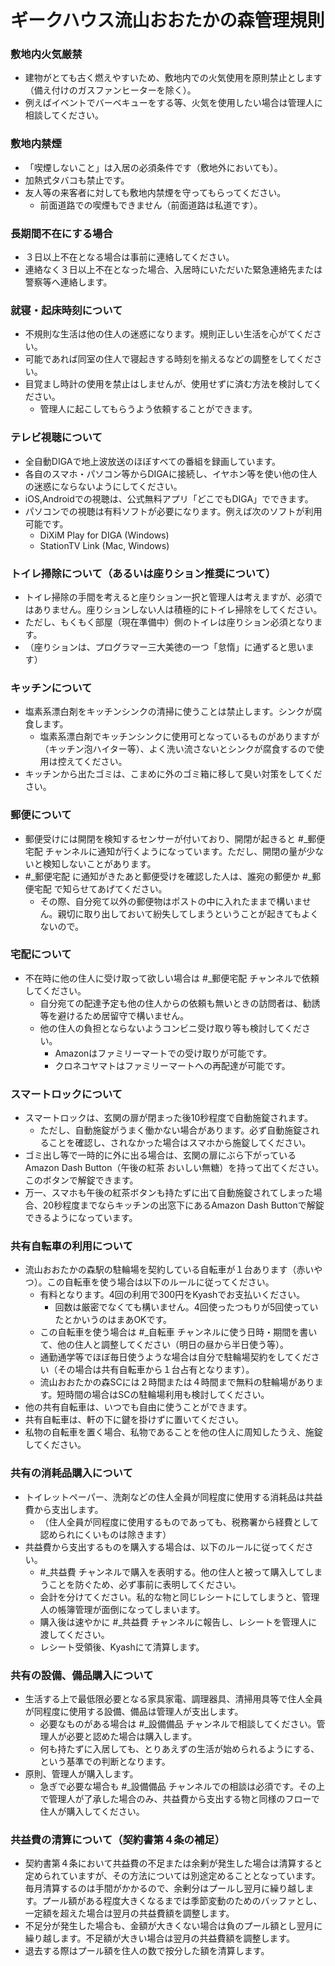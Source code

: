 # ギークハウス流山おおたかの森管理規則

### 敷地内火気厳禁
* 建物がとても古く燃えやすいため、敷地内での火気使用を原則禁止とします（備え付けのガスファンヒーターを除く）。
* 例えばイベントでバーベキューをする等、火気を使用したい場合は管理人に相談してください。

### 敷地内禁煙
* 「喫煙しないこと」は入居の必須条件です（敷地外においても）。
* 加熱式タバコも禁止です。
* 友人等の来客者に対しても敷地内禁煙を守ってもらってください。
  * 前面道路での喫煙もできません（前面道路は私道です）。

### 長期間不在にする場合
* ３日以上不在となる場合は事前に連絡してください。
* 連絡なく３日以上不在となった場合、入居時にいただいた緊急連絡先または警察等へ連絡します。

### 就寝・起床時刻について
* 不規則な生活は他の住人の迷惑になります。規則正しい生活を心がてください。
* 可能であれば同室の住人で寝起きする時刻を揃えるなどの調整をしてください。
* 目覚まし時計の使用を禁止はしませんが、使用せずに済む方法を検討してください。
  * 管理人に起こしてもらうよう依頼することができます。

### テレビ視聴について
* 全自動DIGAで地上波放送のほぼすべての番組を録画しています。
* 各自のスマホ・パソコン等からDIGAに接続し、イヤホン等を使い他の住人の迷惑にならないようにしてください。
* iOS,Androidでの視聴は、公式無料アプリ「どこでもDIGA」でできます。
* パソコンでの視聴は有料ソフトが必要になります。例えば次のソフトが利用可能です。
  * DiXiM Play for DIGA (Windows)
  * StationTV Link (Mac, Windows)

### トイレ掃除について（あるいは座りション推奨について）
* トイレ掃除の手間を考えると座りション一択と管理人は考えますが、必須ではありません。座りションしない人は積極的にトイレ掃除をしてください。
* ただし、もくもく部屋（現在準備中）側のトイレは座りション必須となります。
* （座りションは、プログラマー三大美徳の一つ「怠惰」に通ずると思います）

### キッチンについて
* 塩素系漂白剤をキッチンシンクの清掃に使うことは禁止します。シンクが腐食します。
  * 塩素系漂白剤でキッチンシンクに使用可となっているものがありますが（キッチン泡ハイター等）、よく洗い流さないとシンクが腐食するので使用は控えてください。
* キッチンから出たゴミは、こまめに外のゴミ箱に移して臭い対策をしてください。

### 郵便について
* 郵便受けには開閉を検知するセンサーが付いており、開閉が起きると #_郵便宅配 チャンネルに通知が行くようになっています。ただし、開閉の量が少ないと検知しないことがあります。
* #_郵便宅配 に通知がきたあと郵便受けを確認した人は、誰宛の郵便か #_郵便宅配 で知らせてあげてください。
  * その際、自分宛て以外の郵便物はポストの中に入れたままで構いません。親切に取り出しておいて紛失してしまうということが起きてもよくないので。

### 宅配について
* 不在時に他の住人に受け取って欲しい場合は #_郵便宅配 チャンネルで依頼してください。
  * 自分宛ての配達予定も他の住人からの依頼も無いときの訪問者は、勧誘等を避けるため居留守で構いません。
  * 他の住人の負担とならないようコンビニ受け取り等も検討してください。
    * Amazonはファミリーマートでの受け取りが可能です。
    * クロネコヤマトはファミリーマートへの再配達が可能です。

### スマートロックについて
* スマートロックは、玄関の扉が閉まった後10秒程度で自動施錠されます。
  * ただし、自動施錠がうまく働かない場合があります。必ず自動施錠されることを確認し、されなかった場合はスマホから施錠してください。
* ゴミ出し等で一時的に外に出る場合は、玄関の扉にぶら下がっているAmazon Dash Button（午後の紅茶 おいしい無糖）を持って出てください。このボタンで解錠できます。
* 万一、スマホも午後の紅茶ボタンも持たずに出て自動施錠されてしまった場合、20秒程度までならキッチンの出窓下にあるAmazon Dash Buttonで解錠できるようになっています。

### 共有自転車の利用について
* 流山おおたかの森駅の駐輪場を契約している自転車が１台あります（赤いやつ）。この自転車を使う場合は以下のルールに従ってください。
  * 有料となります。4回の利用で300円をKyashでお支払いください。
    * 回数は厳密でなくても構いません。4回使ったつもりが5回使っていたとかいうのはまあOKです。
  * この自転車を使う場合は #_自転車 チャンネルに使う日時・期間を書いて、他の住人と調整してください（明日の昼から半日使う等）。
  * 通勤通学等でほぼ毎日使うような場合は自分で駐輪場契約をしてください（その場合は共有自転車から１台占有となります）。
  * 流山おおたかの森SCには２時間または４時間まで無料の駐輪場があります。短時間の場合はSCの駐輪場利用も検討してください。
* 他の共有自転車は、いつでも自由に使うことができます。
* 共有自転車は、軒の下に鍵を掛けずに置いてください。
* 私物の自転車を置く場合、私物であることを他の住人に周知したうえ、施錠してください。

### 共有の消耗品購入について
* トイレットペーパー、洗剤などの住人全員が同程度に使用する消耗品は共益費から支出します。
  * （住人全員が同程度に使用するものであっても、税務署から経費として認められにくいものは除きます）
* 共益費から支出するものを購入する場合は、以下のルールに従ってください。
  * #_共益費 チャンネルで購入を表明する。他の住人と被って購入してしまうことを防ぐため、必ず事前に表明してください。
  * 会計を分けてください。私的な物と同じレシートにしてしまうと、管理人の帳簿管理が面倒になってしまいます。
  * 購入後は速やかに #_共益費 チャンネルに報告し、レシートを管理人に渡してください。
  * レシート受領後、Kyashにて清算します。

### 共有の設備、備品購入について
* 生活する上で最低限必要となる家具家電、調理器具、清掃用具等で住人全員が同程度に使用する設備、備品は管理人が支出します。
  * 必要なものがある場合は #_設備備品 チャンネルで相談してください。管理人が必要と認めた場合は購入します。
  * 何も持たずに入居しても、とりあえずの生活が始められるようにする、という基準での判断となります。
* 原則、管理人が購入します。
  * 急ぎで必要な場合も #_設備備品 チャンネルでの相談は必須です。その上で管理人が了承した場合のみ、共益費から支出する物と同様のフローで住人が購入してください。

### 共益費の清算について（契約書第４条の補足）
* 契約書第４条において共益費の不足または余剰が発生した場合は清算すると定められていますが、その方法については別途定めることとなっています。毎月清算するのは手間がかかるので、余剰分はプールし翌月に繰り越します。プール額がある程度大きくなるまでは季節変動のためのバッファとし、一定額を超えた場合は翌月の共益費額を調整します。
* 不足分が発生した場合も、金額が大きくない場合は負のプール額とし翌月に繰り越します。不足額が大きい場合は翌月の共益費額を調整します。
* 退去する際はプール額を住人の数で按分した額を清算します。
